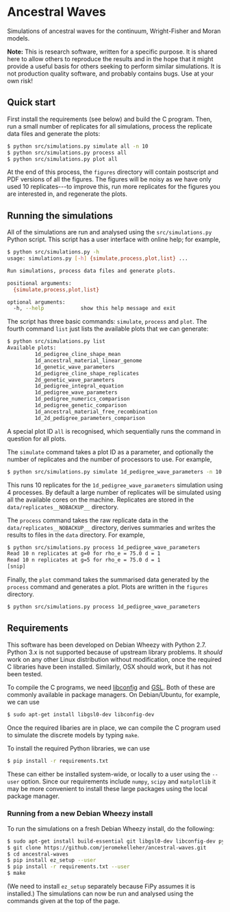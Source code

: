 # Ancestral Waves
Simulations of ancestral waves for the continuum, Wright-Fisher and Moran models.

**Note:** This is research software, written for a specific purpose. It is shared
here to allow others to reproduce the results and in the hope that it 
might provide a useful basis for others seeking to perform similar 
simulations. It is not production quality software, and probably contains
bugs. Use at your own risk!

## Quick start

First install the requirements (see below) and build the C program. 
Then, run a small number of replicates for all simulations, process the
replicate data files and generate the plots:
```sh
$ python src/simulations.py simulate all -n 10
$ python src/simulations.py process all
$ python src/simulations.py plot all
```
At the end of this process, the `figures` directory will contain postscript 
and PDF versions of all the figures. The figures will be noisy as we have 
only used 10 replicates---to improve this, run more replicates for the 
figures you are interested in, and regenerate the plots.

## Running the simulations

All of the simulations are run and analysed using the `src/simulations.py` Python
script. This script has a user interface with online help; for example,
```sh
$ python src/simulations.py -h
usage: simulations.py [-h] {simulate,process,plot,list} ...

Run simulations, process data files and generate plots.

positional arguments:
  {simulate,process,plot,list}

optional arguments:
  -h, --help            show this help message and exit
```

The script has three basic commands: `simulate`, `process` and `plot`. The fourth
command `list` just lists the available plots that we can generate:
```sh
$ python src/simulations.py list
Available plots:
         1d_pedigree_cline_shape_mean
         1d_ancestral_material_linear_genome
         1d_genetic_wave_parameters
         1d_pedigree_cline_shape_replicates
         2d_genetic_wave_parameters
         1d_pedigree_integral_equation
         1d_pedigree_wave_parameters
         1d_pedigree_numerics_comparison
         1d_pedigree_genetic_comparison
         1d_ancestral_material_free_recombination
         1d_2d_pedigree_parameters_comparison
```
A special plot ID `all` is recognised, which sequentially runs the 
command in question for all plots.

The `simulate` command takes a plot ID as a parameter, and optionally the number of 
replicates and the number of processors to use. For example,
```sh
$ python src/simulations.py simulate 1d_pedigree_wave_parameters -n 10 -p 4
```
This runs 10 replicates for the ``1d_pedigree_wave_parameters`` simulation
using 4 processes. By default a large number of replicates will be simulated
using all the available cores on the machine. Replicates are stored in the 
``data/replicates__NOBACKUP__`` directory.

The `process` command takes the raw replicate data in the ``data/replicates__NOBACKUP__``
directory, derives summaries and writes the results to files in the ``data``
directory. For example,
```sh
$ python src/simulations.py process 1d_pedigree_wave_parameters
Read 10 n replicates at g=0 for rho_e = 75.0 d = 1
Read 10 n replicates at g=5 for rho_e = 75.0 d = 1
[snip]
```

Finally, the `plot` command takes the summarised data generated by the 
`process` command and generates a plot. Plots are written in the 
`figures` directory.
```sh
$ python src/simulations.py process 1d_pedigree_wave_parameters
```

## Requirements

This software has been developed on Debian Wheezy with Python 2.7. Python 3.x is 
not supported because of upstream library problems. It _should_ work on 
any other Linux distribution without modification, once the required C libraries
have been installed. Similarly, OSX should work, but it has not been tested.

To compile the C programs, we need [libconfig](http://www.hyperrealm.com/libconfig/)
and [GSL](http://www.gnu.org/software/gsl/). Both of these are commonly available
in package managers.  On Debian/Ubuntu, for example, we can use
```sh
$ sudo apt-get install libgsl0-dev libconfig-dev
```
Once the required libaries are in place, we can compile the C program used to 
simulate the discrete models by typing `make`.

To install the required Python libraries, we can use
```sh
$ pip install -r requirements.txt
```
These can either be installed system-wide, or locally to a user using the `--user`
option. Since our requirements include `numpy`, `scipy` and `matplotlib` it may 
be more convenient to install these large packages using the local package
manager.

### Running from a new Debian Wheezy install

To run the simulations on a fresh Debian Wheezy install, do the following:
```sh
$ sudo apt-get install build-essential git libgsl0-dev libconfig-dev python-dev python-scipy python-pip python-matplotlib python-sparse
$ git clone https://github.com/jeromekelleher/ancestral-waves.git
$ cd ancestral-waves
$ pip install ez_setup --user
$ pip install -r requirements.txt --user
$ make
```
(We need to install ``ez_setup`` separately because FiPy assumes 
it is installed.) The simulations can now be run and analysed using 
the commands given at the top of the page.
